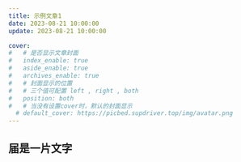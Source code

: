 ```yaml
---
title: 示例文章1
date: 2023-08-21 10:00:00
update: 2023-08-21 10:00:00

cover:
#   # 是否显示文章封面
#   index_enable: true
#   aside_enable: true
#   archives_enable: true
#   # 封面显示的位置
#   # 三个值可配置 left , right , both
#   position: both
#   # 当没有设置cover时，默认的封面显示
  # default_cover: https://picbed.supdriver.top/img/avatar.png
---
```

## 届是一片文字